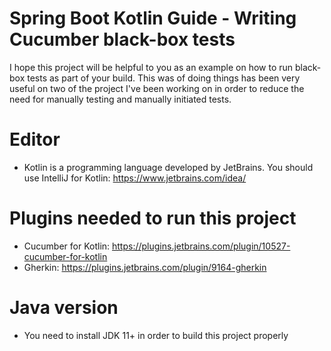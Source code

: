 # Spring Boot Kotlin Guide - Writing Cucumber black-box tests
I hope this project will be helpful to you as an example on how to run black-box tests as part of your build.
This was of doing things has been very useful on two of the project I've been working on in order to reduce the need for manually testing and manually initiated tests.

# Editor
- Kotlin is a programming language developed by JetBrains. You should use IntelliJ for Kotlin: https://www.jetbrains.com/idea/

# Plugins needed to run this project
- Cucumber for Kotlin: https://plugins.jetbrains.com/plugin/10527-cucumber-for-kotlin
- Gherkin: https://plugins.jetbrains.com/plugin/9164-gherkin

# Java version
- You need to install JDK 11+ in order to build this project properly

